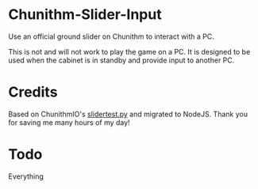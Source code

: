 # Chunithm-Slider-Input
Use an official ground slider on Chunithm to interact with a PC.

This is not and will not work to play the game on a PC. It is designed to be used when the cabinet is in standby and provide input to another PC.

# Credits
Based on ChunithmIO's [slidertest.py](https://github.com/CrazyRedMachine/ChunithmIO/tree/main/slidertest) and migrated to NodeJS. Thank you for saving me many hours of my day!

# Todo
Everything
